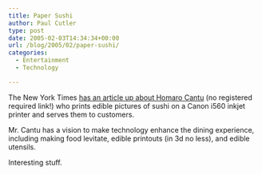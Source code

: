 ```yaml
---
title: Paper Sushi
author: Paul Cutler
type: post
date: 2005-02-03T14:34:34+00:00
url: /blog/2005/02/paper-sushi/
categories:
  - Entertainment
  - Technology

---
```

The New York Times [has an article up about Homaro Cantu][1] (no registered required link!) who prints edible pictures of sushi on a Canon i560 inkjet printer and serves them to customers.

Mr. Cantu has a vision to make technology enhance the dining experience, including making food levitate, edible printouts (in 3d no less), and edible utensils.

Interesting stuff.

 [1]: http://www.nytimes.com/2005/02/03/technology/circuits/03chef.html?ex=1265086800&en=86bc342e2ce05d47&ei=5088&partner=rssnyt